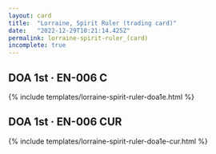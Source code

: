 ```yaml
---
layout: card
title:  "Lorraine, Spirit Ruler (trading card)"
date:   "2022-12-29T10:21:14.425Z"
permalink: lorraine-spirit-ruler_(card)
incomplete: true
---
```


## DOA 1st &middot; EN-006 C

{% include templates/lorraine-spirit-ruler-doa1e.html %}


## DOA 1st &middot; EN-006 CUR

{% include templates/lorraine-spirit-ruler-doa1e-cur.html %}
